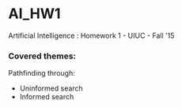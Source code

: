 # AI_HW1
Artificial Intelligence : Homework 1 - UIUC - Fall '15

### Covered themes:
Pathfinding through:
* Uninformed search
* Informed search